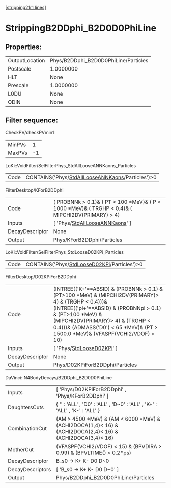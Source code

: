 [[stripping21r1 lines]](./stripping21r1-index)

# StrippingB2DDphi_B2D0D0PhiLine

## Properties:

|                |                                      |
|----------------|--------------------------------------|
| OutputLocation | Phys/B2DDphi_B2D0D0PhiLine/Particles |
| Postscale      | 1.0000000                            |
| HLT            | None                                 |
| Prescale       | 1.0000000                            |
| L0DU           | None                                 |
| ODIN           | None                                 |

## Filter sequence:

CheckPV/checkPVmin1

|        |     |
|--------|-----|
| MinPVs | 1   |
| MaxPVs | -1  |

LoKi::VoidFilter/SelFilterPhys_StdAllLooseANNKaons_Particles

|      |                                                                                                          |
|------|----------------------------------------------------------------------------------------------------------|
| Code | CONTAINS('Phys/[StdAllLooseANNKaons](./stripping21r1-commonparticles-stdalllooseannkaons)/Particles')\>0 |

FilterDesktop/KForB2DDphi

|                 |                                                                                                        |
|-----------------|--------------------------------------------------------------------------------------------------------|
| Code            | ( PROBNNk \> 0.1)& ( PT \> 100 \*MeV)& ( P \> 1000 \*MeV)& ( TRGHP \< 0.4)& ( MIPCHI2DV(PRIMARY) \> 4) |
| Inputs          | [ 'Phys/[StdAllLooseANNKaons](./stripping21r1-commonparticles-stdalllooseannkaons)' ]                |
| DecayDescriptor | None                                                                                                   |
| Output          | Phys/KForB2DDphi/Particles                                                                             |

LoKi::VoidFilter/SelFilterPhys_StdLooseD02KPi_Particles

|      |                                                                                                |
|------|------------------------------------------------------------------------------------------------|
| Code | CONTAINS('Phys/[StdLooseD02KPi](./stripping21r1-commonparticles-stdloosed02kpi)/Particles')\>0 |

FilterDesktop/D02KPiForB2DDphi

|                 |                                                                                                                                                                                                                                                                                                    |
|-----------------|----------------------------------------------------------------------------------------------------------------------------------------------------------------------------------------------------------------------------------------------------------------------------------------------------|
| Code            | (INTREE(('K+'==ABSID) & (PROBNNk \> 0.1) & (PT\>100 \*MeV) & (MIPCHI2DV(PRIMARY)\> 4) & (TRGHP \< 0.4)))& (INTREE(('pi+'==ABSID) & (PROBNNpi \> 0.1) & (PT\>100 \*MeV) & (MIPCHI2DV(PRIMARY)\> 4) & (TRGHP \< 0.4)))& (ADMASS('D0') \< 65 \*MeV)& (PT \> 1500.0 \*MeV)& (VFASPF(VCHI2/VDOF) \< 10) |
| Inputs          | [ 'Phys/[StdLooseD02KPi](./stripping21r1-commonparticles-stdloosed02kpi)' ]                                                                                                                                                                                                                      |
| DecayDescriptor | None                                                                                                                                                                                                                                                                                               |
| Output          | Phys/D02KPiForB2DDphi/Particles                                                                                                                                                                                                                                                                    |

DaVinci::N4BodyDecays/B2DDphi_B2D0D0PhiLine

|                  |                                                                                                                 |
|------------------|-----------------------------------------------------------------------------------------------------------------|
| Inputs           | [ 'Phys/D02KPiForB2DDphi' , 'Phys/KForB2DDphi' ]                                                              |
| DaughtersCuts    | { '' : 'ALL' , 'D0' : 'ALL' , 'D~0' : 'ALL' , 'K+' : 'ALL' , 'K-' : 'ALL' }                                     |
| CombinationCut   | (AM \> 4500 \*MeV) & (AM \< 6000 \*MeV) & (ACHI2DOCA(1,4)\< 16) & (ACHI2DOCA(2,4)\< 16) & (ACHI2DOCA(3,4)\< 16) |
| MotherCut        | (VFASPF(VCHI2/VDOF) \< 15) & (BPVDIRA \> 0.99) & (BPVLTIME() \> 0.2\*ps)                                        |
| DecayDescriptor  | B_s0 -\> K+ K- D0 D~0                                                                                           |
| DecayDescriptors | [ 'B_s0 -\> K+ K- D0 D~0' ]                                                                                   |
| Output           | Phys/B2DDphi_B2D0D0PhiLine/Particles                                                                            |
